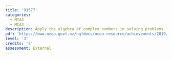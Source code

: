 ```yaml
---
title: '91577'
categories:
  - MTA3
  - MCA3
description: Apply the algebra of complex numbers in solving problems
pdf: 'https://www.nzqa.govt.nz/nqfdocs/ncea-resource/achievements/2019/as91577.pdf'
level: '3'
credits: '5'
assessment: External
---
```


